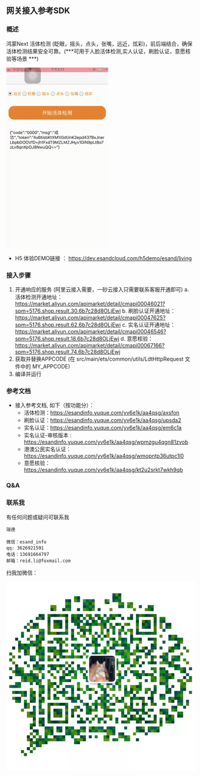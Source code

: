 网关接入参考SDK
---
### 概述
鸿蒙Next 活体检测 (眨眼，摇头，点头，张嘴，远近，炫彩)，前后端结合，确保活体检测结果安全可靠。(***可用于人脸活体检测,实人认证，刷脸认证，意愿核验等场景 ***)

![demo](imgs/demo.gif)


- H5 体验DEMO链接 ： https://dev.esandcloud.com/h5demo/esand/living

### 接入步骤
1. 开通响应的服务 (阿里云接入需要，一砂云接入只需要联系客服开通即可)
   a. 活体检测开通地址：https://market.aliyun.com/apimarket/detail/cmapi00046021?spm=5176.shop.result.30.6b7c28d8OLjEwj
   b. 刷脸认证开通地址：https://market.aliyun.com/apimarket/detail/cmapi00047625?spm=5176.shop.result.62.6b7c28d8OLjEwj
   c. 实名认证开通地址：https://market.aliyun.com/apimarket/detail/cmapi00046546?spm=5176.shop.result.18.6b7c28d8OLjEwj
   d. 意愿核验：https://market.aliyun.com/apimarket/detail/cmapi00067166?spm=5176.shop.result.74.6b7c28d8OLjEwj
2. 获取并替换APPCODE (在 src/main/ets/common/utils/LdtHttpRequest 文件中的 MY_APPCODE)
3. 编译并运行

### 参考文档
- 接入参考文档, 如下（按功能分）：
    - 活体检测：https://esandinfo.yuque.com/yv6e1k/aa4qsg/axsfon
    - 刷脸认证：https://esandinfo.yuque.com/yv6e1k/aa4qsg/upsda2
    - 实名认证：https://esandinfo.yuque.com/yv6e1k/aa4qsg/em6c1a
    - 实名认证-审核版本 : https://esandinfo.yuque.com/yv6e1k/aa4qsg/wpmzgu4qgn81zvob
    - 港澳公民实名认证：https://esandinfo.yuque.com/yv6e1k/aa4qsg/wmopntp36utpc1l0
    - 意愿核验：https://esandinfo.yuque.com/yv6e1k/aa4qsg/kt2u2srkt7wkh9qb

### Q&A

### 联系我
有任何问题或疑问可联系我
```
瑞德

微信：esand_info
qq: 3626921591
电话：13691664797
邮箱：reid.li@foxmail.com
```

扫我加微信：

![QRCODE](imgs/qrcode.jpeg)
